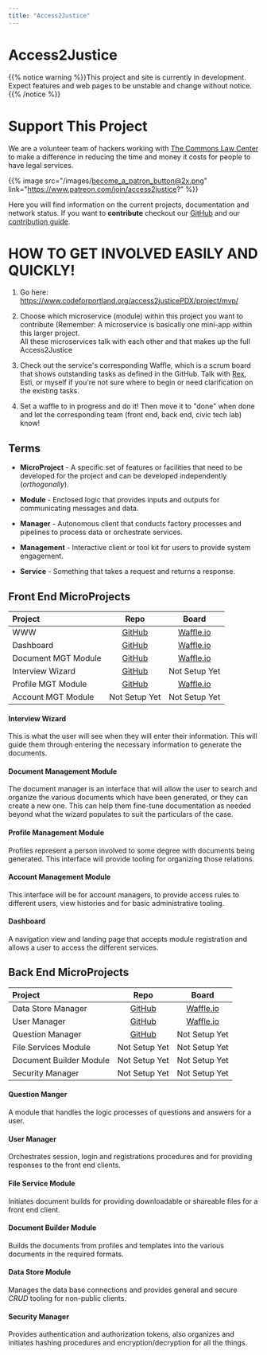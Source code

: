 ```yaml
---
title: "Access2Justice"
---
```


# Access2Justice

{{% notice warning %}}This project and site is currently in development. Expect features and web pages to be unstable and change without notice.
{{% /notice %}}

# Support This Project

We are a volunteer team of hackers working with [The Commons Law Center](https://thecommonslawcenter.org) to make a difference in reducing the time and money it costs for people to have legal services.

{{% image src="/images/become_a_patron_button@2x.png" link="https://www.patreon.com/join/access2justice?" %}}

Here you will find information on the current projects, documentation and network status. If you want to **contribute** checkout our [GitHub](https://github.com/CodeForPortland/access2justicePDX/) and our [contribution guide](https://github.com/CodeForPortland/access2justicePDX/).


# HOW TO GET INVOLVED EASILY AND QUICKLY!

1. Go here: https://www.codeforportland.org/access2justicePDX/project/mvp/

2. Choose which microservice (module) within this project you want to contribute
(Remember: A microservice is basically one mini-app within this larger project.  
All these microservices talk with each other and that makes up the full Access2Justice

3. Check out the service's corresponding Waffle, which is a scrum board that shows outstanding tasks as defined in the GitHub. Talk with [Rex](rex@codeforpdx.org), Esti, or myself if you're not sure where to begin or need clarification on the existing tasks.

4. Set a waffle to in progress and do it!  Then move it to "done" when done and let the corresponding team (front end, back end, civic tech lab) know!

## Terms

- **MicroProject** - A specific set of features or facilities that need to be developed for the project and can be developed independently (*orthogonally*). 

- **Module** - Enclosed logic that provides inputs and outputs for communicating messages and data.

- **Manager** - Autonomous client that conducts factory processes and pipelines to process data or orchestrate services. 

- **Management** - Interactive client or tool kit for users to provide system engagement. 

- **Service** - Something that takes a request and returns a response.

## Front End MicroProjects

|Project | Repo | Board|
|:---|:----:|:---:|
| WWW | [GitHub](https://github.com/CodeForPortland/Access2JusticePDX) | [Waffle.io](https://waffle.io/CodeForPortland/access2justicePDX/join) |
| Dashboard | [GitHub](https://github.com/CodeForPortland/a2j-front-end_dashboard) | [Waffle.io](https://waffle.io/CodeForPortland/a2j-front-end_dashboard/join) |
| Document MGT Module | [GitHub](https://github.com/CodeForPortland/a2j-front-end_document-manager) | [Waffle.io](https://waffle.io/CodeForPortland/a2j-front-end_document-manager/join) |
| Interview Wizard | [GitHub](https://github.com/CodeForPortland/a2j-front-end_interview-wizard) | Not Setup Yet |
| Profile MGT Module | [GitHub](https://github.com/CodeForPortland/a2j-front-end_profiles) | [Waffle.io](https://waffle.io/CodeForPortland/a2j-front-end_profiles/join) |
| Account MGT Module | Not Setup Yet | Not Setup Yet |

#### Interview Wizard

This is what the user will see when they will enter their information.  This will guide them through entering the necessary information to generate the documents.

#### Document Management Module

The document manager is an interface that will allow the user to search and organize the various documents which have been generated, or they can create a new one. 
This can help them fine-tune documentation as needed beyond what the wizard populates to suit the particulars of the case. 

#### Profile Management Module

Profiles represent a person involved to some degree with documents being generated. This interface will provide tooling for organizing those relations.

#### Account Management Module

This interface will be for account managers, to provide access rules to different users, view histories and for basic administrative tooling.

#### Dashboard 

A navigation view and landing page that accepts module registration and allows a user to access the different services.


## Back End MicroProjects

|Project | Repo | Board|
|:---|:----:|:---:|
| Data Store Manager | [GitHub](https://github.com/CodeForPortland/a2j-back-end_data-store-manager) | [Waffle.io](https://waffle.io/CodeForPortland/a2j-back-end_data-store-manager/join) |
| User Manager | [GitHub](https://github.com/CodeForPortland/a2j-back-end_user-manager) | [Waffle.io](https://waffle.io/CodeForPortland/a2j-back-end_user-manager/join) |
| Question Manager | [GitHub](https://github.com/CodeForPortland/a2j-back-end_question-manager) | Not Setup Yet |
| File Services Module  | Not Setup Yet | Not Setup Yet | 
| Document Builder Module | Not Setup Yet | Not Setup Yet | 
| Security Manager | Not Setup Yet | Not Setup Yet | 

#### Question Manger

A module that handles the logic processes of questions and answers for a user.

#### User Manager

Orchestrates session, login and registrations procedures and for providing responses to the front end clients.

#### File Service Module

Initiates document builds for providing downloadable or shareable files for a front end client. 

#### Document Builder Module

Builds the documents from profiles and templates into the various documents in the required formats.

#### Data Store Module

Manages the data base connections and provides general and secure *CRUD* tooling for non-public clients.

#### Security Manager

Provides authentication and authorization tokens, also organizes and initiates hashing procedures and encryption/decryption for all the things.

